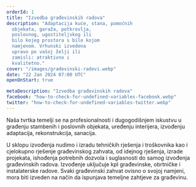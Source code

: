 ```yaml
---
orderId: 1
title: "Izvedba građevinskih radova"
description: "Adaptacija kuće, stana, pomoćnih
  objekata, garaža, potkrovlja,
  poslovnog, ugostiteljskog ili
  bilo kojeg prostora s bilo kojom
  namjenom. Vrhunski izvedena
  upravo po vašoj želji ili
  zamisli: atraktivno i
  kvalitetno."
cover: "/images/gradevinski-radovi.webp"
date: "22 Jan 2024 07:00 UTC"
openOnStart: true

metaDescription: "Izvedba građevinskih radova"
facebook: "how-to-check-for-undefined-variables-facebook.webp"
twitter: "how-to-check-for-undefined-variables-twitter.webp"
---
```


<p
   class="text-4 line-height-9 appear-animation"
   data-appear-animation="fadeIn"
   data-appear-animation-delay="100"
   >
   Naša tvrtka temelji se na profesionalnosti i dugogodišnjem
   iskustvu u građenju stambenih i poslovnih objekata, uređenju
   interijera, izvođenju adaptacija, rekonstrukcija, sanacija.
</p>
<p
   class="m-0 p-0 appear-animation"
   data-appear-animation="fadeIn"
   data-appear-animation-delay="300"
   >
   U sklopu izvođenja nudimo i izradu tehničkih rješenja i
   troškovnika kao i cjelokupno rješenje građevinskog zahvata, od
   idejnog rješenja, izrade projekata, ishođenja potrebnih dozvola
   i suglasnosti do samog izvođenja građevinskih radova. Izvođenje
   uključuje kpl građevinske, obrtničke i instalaterske radove.
   Svaki građevinski zahvat ovisno o svojoj namjeni, mora biti
   izveden na način da ispunjava temeljne zahtjeve za građevinu.
</p>
